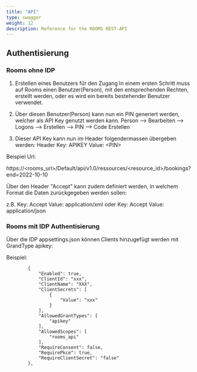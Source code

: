 ```yaml
---
title: "API"
type: swagger
weight: 12
description: Reference for the ROOMS REST-API
---
```


## Authentisierung

### Rooms ohne IDP

1. Erstellen eines Benutzers für den Zugang
In einem ersten Schritt muss auf Rooms einen Benutzer(Person), mit den entsprechenden Rechten, erstellt werden, oder es wird ein bereits bestehender Benutzer verwendet.

1. Über diesen Benutzer(Person) kann nun ein PIN generiert werden, welcher als API Key genutzt werden kann.
    Person --> Bearbeiten --> Logons --> Erstellen --> PIN --> Code Erstellen

1. Dieser API Key kann nun im Header folgendermassen übergeben werden:
    Header Key: APIKEY Value: \<PIN\>

Beispiel Url:

https://\<rooms_url\>/Default/api/v1.0/ressources/\<resource_id\>/bookings?end=2022-10-10

Über den Header "Accept" kann zudem definiert werden, in welchem Format die Daten zurückgegeben werden sollen:

z.B. Key: Accept Value: application/xml oder Key: Accept Value: application/json

### Rooms mit IDP Authentisierung

Über die IDP appsettings.json können Clients hinzugefügt werden mit GrandType apikey:

Beispiel:

			{
				"Enabled": true,
				"ClientId": "xxx",
				"ClientName": "XXX",
				"ClientSecrets": [
					{
						"Value": "xxx"
					}
				],
				"AllowedGrantTypes": [
					"apikey"
				],
				"AllowedScopes": [
					"rooms_api"
				],
				"RequireConsent": false,
				"RequirePkce": true,
				"RequireClientSecret": "false"
			},

